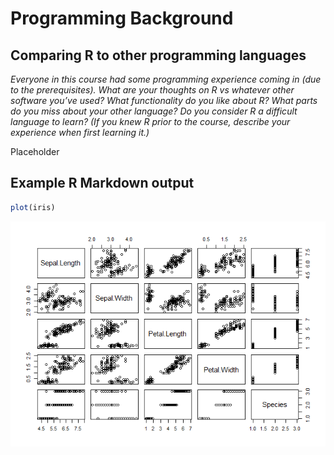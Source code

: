 Programming Background
================

## Comparing R to other programming languages

*Everyone in this course had some programming experience coming in (due
to the prerequisites). What are your thoughts on R vs whatever other
software you’ve used? What functionality do you like about R? What parts
do you miss about your other language? Do you consider R a difficult
language to learn? (If you knew R prior to the course, describe your
experience when first learning it.)*

Placeholder

## Example R Markdown output

``` r
plot(iris)
```

![](../images/pressure-1.png)<!-- -->
